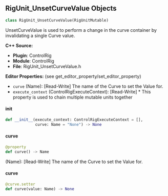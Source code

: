 ## RigUnit_UnsetCurveValue Objects

```python
class RigUnit_UnsetCurveValue(RigUnitMutable)
```

UnsetCurveValue is used to perform a change in the curve container by invalidating a single Curve value.

**C++ Source:**

- **Plugin**: ControlRig
- **Module**: ControlRig
- **File**: RigUnit_UnsetCurveValue.h

**Editor Properties:** (see get_editor_property/set_editor_property)

- ``curve`` (Name):  [Read-Write] The name of the Curve to set the Value for.
- ``execute_context`` (ControlRigExecuteContext):  [Read-Write] * This property is used to chain multiple mutable units together

<a id="unreal.RigUnit_UnsetCurveValue.__init__"></a>

#### __init__

```python
def __init__(execute_context: ControlRigExecuteContext = [],
             curve: Name = "None") -> None
```

<a id="unreal.RigUnit_UnsetCurveValue.curve"></a>

#### curve

```python
@property
def curve() -> Name
```

(Name):  [Read-Write] The name of the Curve to set the Value for.

<a id="unreal.RigUnit_UnsetCurveValue.curve"></a>

#### curve

```python
@curve.setter
def curve(value: Name) -> None
```

<a id="unreal.RigUnit_ToWorldSpace_Transform"></a>